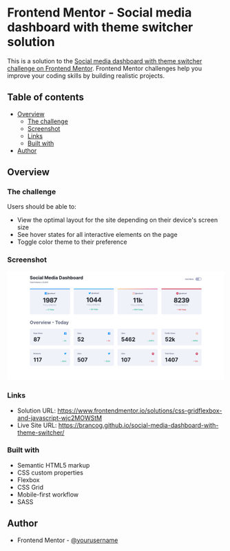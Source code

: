 # Frontend Mentor - Social media dashboard with theme switcher solution

This is a solution to the [Social media dashboard with theme switcher challenge on Frontend Mentor](https://www.frontendmentor.io/challenges/social-media-dashboard-with-theme-switcher-6oY8ozp_H). Frontend Mentor challenges help you improve your coding skills by building realistic projects.

## Table of contents

- [Overview](#overview)
  - [The challenge](#the-challenge)
  - [Screenshot](#screenshot)
  - [Links](#links)
  - [Built with](#built-with)
- [Author](#author)

## Overview

### The challenge

Users should be able to:

- View the optimal layout for the site depending on their device's screen size
- See hover states for all interactive elements on the page
- Toggle color theme to their preference

### Screenshot

![](screenshot.png)

### Links

- Solution URL: https://www.frontendmentor.io/solutions/css-gridflexbox-and-javascript-wjc2MOWStM
- Live Site URL: https://brancog.github.io/social-media-dashboard-with-theme-switcher/

### Built with

- Semantic HTML5 markup
- CSS custom properties
- Flexbox
- CSS Grid
- Mobile-first workflow
- SASS

## Author

- Frontend Mentor - [@yourusername](https://www.frontendmentor.io/profile/yourusername)
